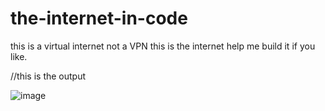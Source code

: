# the-internet-in-code
this is a virtual internet not a VPN this is the internet help me build it if you like.


//this is the output

![image](https://user-images.githubusercontent.com/125389092/220907803-d24c13ed-4c85-43a7-9265-3ab81dd7d433.png)
